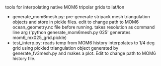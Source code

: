 tools for interpolating native MOM6 tripolar grids to lat/lon

* generate_mom6mesh.py: pre-generate stripack mesh triangulation objects and store in pickle files.
                        edit to change path to MOM6 ocean_geometry.nc file before running.
                        takes resolution as command line arg ('python generate_mom6mesh.py 025' generates
                        mom6_mx025_grid.pickle)
* test_interp.py:       reads temp from MOM6 history interpolates to 1/4 deg
                        grid using pickled triangulation object generated by generate_fv3mesh.py
                        and makes a plot. Edit to change path to MOM6 history file.
